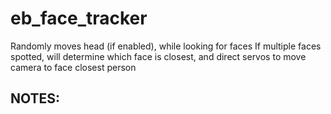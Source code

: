 # eb_face_tracker
Randomly moves head (if enabled), while looking for faces
If multiple faces spotted, will determine which face is closest, and direct servos to move camera to face closest person

## NOTES:







  


